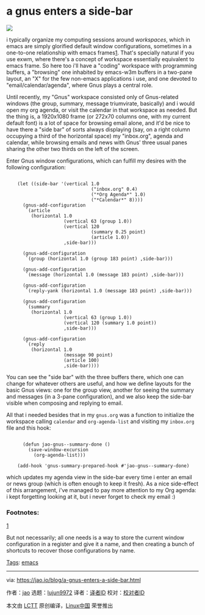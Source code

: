 [#]: subject: "a gnus enters a side-bar"
[#]: via: "https://jao.io/blog/a-gnus-enters-a-side-bar.html"
[#]: author: "jao https://jao.io"
[#]: collector: "lujun9972"
[#]: translator: " "
[#]: reviewer: " "
[#]: publisher: " "
[#]: url: " "

a gnus enters a side-bar
======

![][1]

i typically organize my computing sessions around _workspaces_, which in emacs are simply glorified default window configurations, sometimes in a one-to-one relationship with emacs frames[1][2]. That's specially natural if you use exwm, where there's a concept of workspace essentially equivalent to emacs frame. So here too i'll have a "coding" workspace with programming buffers, a "browsing" one inhabited by emacs-w3m buffers in a two-pane layout, an "X" for the few non-emacs applications i use, and one devoted to "email/calendar/agenda", where Gnus plays a central role.

Until recently, my "Gnus" workspace consisted only of Gnus-related windows (the group, summary, message triumvirate, basically) and i would open my org agenda, or visit the calendar in that workspace as needed. But the thing is, a 1920x1080 frame (or 272x70 columns one, with my current default font) is a lot of space for browsing email alone, and it'd be nice to have there a "side bar" of sorts always displaying (say, on a right column occupying a third of the horizontal space) my "inbox.org", agenda and calendar, while browsing emails and news with Gnus' three usual panes sharing the other two thirds on the left of the screen.

Enter Gnus window configurations, which can fulfill my desires with the following configuration:

```

    (let ((side-bar '(vertical 1.0
                               ("inbox.org" 0.4)
                               ("*Org Agenda*" 1.0)
                               ("*Calendar*" 8))))
      (gnus-add-configuration
       `(article
         (horizontal 1.0
                     (vertical 63 (group 1.0))
                     (vertical 120
                               (summary 0.25 point)
                               (article 1.0))
                     ,side-bar)))

      (gnus-add-configuration
       `(group (horizontal 1.0 (group 183 point) ,side-bar)))

      (gnus-add-configuration
       `(message (horizontal 1.0 (message 183 point) ,side-bar)))

      (gnus-add-configuration
       `(reply-yank (horizontal 1.0 (message 183 point) ,side-bar)))

      (gnus-add-configuration
       `(summary
         (horizontal 1.0
                     (vertical 63 (group 1.0))
                     (vertical 120 (summary 1.0 point))
                     ,side-bar)))

      (gnus-add-configuration
       `(reply
         (horizontal 1.0
                     (message 90 point)
                     (article 100)
                     ,side-bar))))

```

You can see the "side bar" with the three buffers there, which one can change for whatever others are useful, and how we define layouts for the basic Gnus views: one for the group view, another for seeing the summary and messages (in a 3-pane configuration), and we also keep the side-bar visible when composing and replying to email.

All that i needed besides that in my `gnus.org` was a function to initialize the workspace calling `calendar` and `org-agenda-list` and visiting my `inbox.org` file and this hook:

```

      (defun jao-gnus--summary-done ()
        (save-window-excursion
          (org-agenda-list)))

    (add-hook 'gnus-summary-prepared-hook #'jao-gnus--summary-done)

```

which updates my agenda view in the side-bar every time i enter an email or news group (which is often enough to keep it fresh). As a nice side-effect of this arrangement, i've managed to pay more attention to my Org agenda: i kept forgetting looking at it, but i never forget to check my email :)

### Footnotes:

[1][3]

But not necessarily; all one needs is a way to store the current window configuration in a register and give it a name, and then creating a bunch of shortcuts to recover those configurations by name.

[Tags][4]: [emacs][5]

--------------------------------------------------------------------------------

via: https://jao.io/blog/a-gnus-enters-a-side-bar.html

作者：[jao][a]
选题：[lujun9972][b]
译者：[译者ID](https://github.com/译者ID)
校对：[校对者ID](https://github.com/校对者ID)

本文由 [LCTT](https://github.com/LCTT/TranslateProject) 原创编译，[Linux中国](https://linux.cn/) 荣誉推出

[a]: https://jao.io
[b]: https://github.com/lujun9972
[1]: https://jao.io/img/gnus-side-bar.png
[2]: tmp.a7sSCy28ct#fn.1
[3]: tmp.a7sSCy28ct#fnr.1
[4]: https://jao.io/blog/tags.html
[5]: https://jao.io/blog/tag-emacs.html
